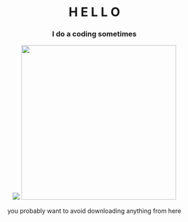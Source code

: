 <h1 align="center">H E L L O</h1>
<h3 align="center">I do a coding sometimes</h3>

<!--
**Catsally/Catsally** is a ✨ _special_ ✨ repository because its `README.md` (this file) appears on your GitHub profile. -->

<p align="middle">
  <img src="https://github-readme-stats.vercel.app/api?username=Catsally&amp;count_private=true&amp;include_all_commits=true&amp;theme=synthwave">
  <img src="https://github-readme-stats.vercel.app/api/top-langs/?username=Catsally&amp;theme=synthwave" width="354px">
</p>
<p align="center"> you probably want to avoid downloading anything from here</p>
